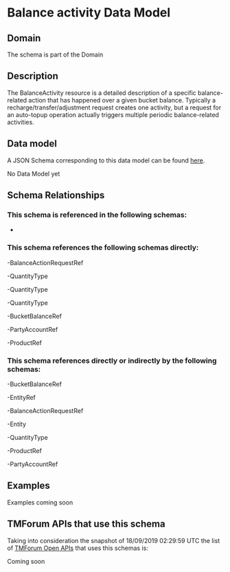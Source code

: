 # Balance activity Data Model

## Domain

The  schema is part of the  Domain

## Description

The BalanceActivity resource is a detailed description of a specific balance-related action that has happened over a given bucket balance. Typically a recharge/transfer/adjustment request creates one activity, but a request for an auto-topup operation actually triggers multiple periodic balance-related activities.

## Data model

A JSON Schema corresponding to this data model can be found
[here](https://github.com/tmforum-rand/schemas/blob/master/Customer/BalanceActivity.schema.json).

No Data Model yet

## Schema Relationships

### This schema is referenced in the following schemas:

-

### This schema references the following schemas directly:

-BalanceActionRequestRef

-QuantityType

-QuantityType

-QuantityType

-BucketBalanceRef

-PartyAccountRef

-ProductRef

### This schema references directly or indirectly by the following schemas:

-BucketBalanceRef

-EntityRef

-BalanceActionRequestRef

-Entity

-QuantityType

-ProductRef

-PartyAccountRef



## Examples

Examples coming soon

## TMForum APIs that use this schema

Taking into consideration the snapshot of 18/09/2019 02:29:59 UTC the list of [TMForum Open APIs](https://www.tmforum.org/open-apis/) that uses this schemas is:

Coming soon